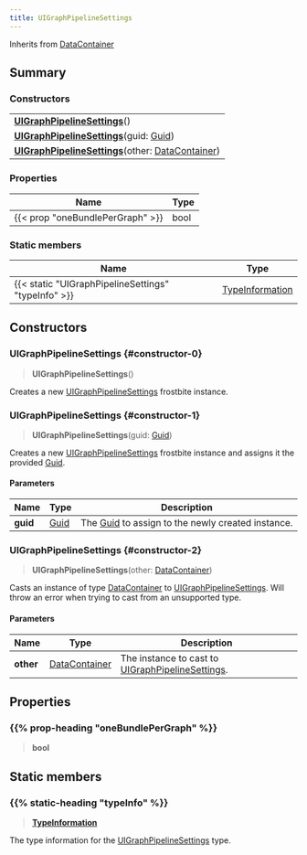 ```yaml
---
title: UIGraphPipelineSettings
---
```


Inherits from [DataContainer](/vext/ref/shared/type/datacontainer)

## Summary

### Constructors

|  |
| --- |
| **[UIGraphPipelineSettings](#constructor-0)**() |
| **[UIGraphPipelineSettings](#constructor-1)**(guid: [Guid](/vext/ref/shared/type/guid)) |
| **[UIGraphPipelineSettings](#constructor-2)**(other: [DataContainer](/vext/ref/shared/type/datacontainer)) |

### Properties

| Name | Type |
| ---- | ---- |
| {{< prop "oneBundlePerGraph" >}} | bool |

### Static members

| Name | Type |
| ---- | ---- |
| {{< static "UIGraphPipelineSettings" "typeInfo" >}} | [TypeInformation](/vext/ref/shared/type/typeinformation) |

## Constructors

### UIGraphPipelineSettings {#constructor-0}

> **UIGraphPipelineSettings**()

Creates a new [UIGraphPipelineSettings](/vext/ref/fb/uigraphpipelinesettings) frostbite instance.

### UIGraphPipelineSettings {#constructor-1}

> **UIGraphPipelineSettings**(guid: [Guid](/vext/ref/shared/type/guid))

Creates a new [UIGraphPipelineSettings](/vext/ref/fb/uigraphpipelinesettings) frostbite instance and assigns it the provided [Guid](/vext/ref/shared/type/guid).

#### Parameters

| Name | Type | Description |
| ---- | ---- | ----------- |
| **guid** | [Guid](/vext/ref/shared/type/guid) | The [Guid](/vext/ref/shared/type/guid) to assign to the newly created instance. |

### UIGraphPipelineSettings {#constructor-2}

> **UIGraphPipelineSettings**(other: [DataContainer](/vext/ref/shared/type/datacontainer))

Casts an instance of type [DataContainer](/vext/ref/shared/type/datacontainer) to [UIGraphPipelineSettings](/vext/ref/fb/uigraphpipelinesettings). Will throw an error when trying to cast from an unsupported type.

#### Parameters

| Name | Type | Description |
| ---- | ---- | ----------- |
| **other** | [DataContainer](/vext/ref/shared/type/datacontainer) | The instance to cast to [UIGraphPipelineSettings](/vext/ref/fb/uigraphpipelinesettings). |

## Properties

### {{% prop-heading "oneBundlePerGraph" %}}

> **bool**

## Static members

### {{% static-heading "typeInfo" %}}

> **[TypeInformation](/vext/ref/shared/type/typeinformation)**

The type information for the [UIGraphPipelineSettings](/vext/ref/fb/uigraphpipelinesettings) type.

